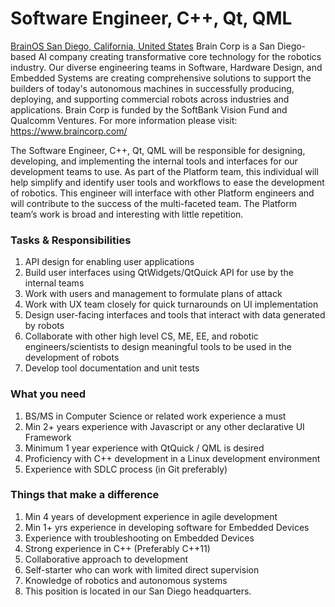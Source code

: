 # Software Engineer, C++, Qt, QML
[BrainOS  San Diego, California, United States](https://www.braincorp.com/job?gh_jid=4318749002)
Brain Corp is a San Diego-based AI company creating transformative core technology for the robotics industry. Our diverse engineering teams in Software, Hardware Design, and Embedded Systems are creating comprehensive solutions to support the builders of today's autonomous machines in successfully producing, deploying, and supporting commercial robots across industries and applications. Brain Corp is funded by the SoftBank Vision Fund and Qualcomm Ventures. For more information please visit: https://www.braincorp.com/   

The Software Engineer, C++, Qt, QML will be responsible for designing, developing, and implementing the internal tools and interfaces for our development teams to use. As part of the Platform team, this individual will help simplify and identify user tools and workflows to ease the development of robotics. This engineer will interface with other Platform engineers and will contribute to the success of the multi-faceted team. The Platform team’s work is broad and interesting with little repetition.

### Tasks & Responsibilities

1. API design for enabling user applications
1. Build user interfaces using QtWidgets/QtQuick API for use by the internal teams
1. Work with users and management to formulate plans of attack
1. Work with UX team closely for quick turnarounds on UI implementation
1. Design user-facing interfaces and tools that interact with data generated by robots
1. Collaborate with other high level CS, ME, EE, and robotic engineers/scientists to design meaningful tools to be used in the development of robots
1. Develop tool documentation and unit tests

### What you need

1. BS/MS in Computer Science or related work experience a must
1. Min 2+ years experience with Javascript or any other declarative UI Framework
1. Minimum 1 year experience with QtQuick / QML is desired
1. Proficiency with C++ development in a Linux development environment
1. Experience with SDLC process (in Git preferably)
### Things that make a difference

1. Min 4 years of development experience in agile development
1. Min 1+ yrs experience in developing software for Embedded Devices
1. Experience with troubleshooting on Embedded Devices
1. Strong experience in C++ (Preferably C++11)
1. Collaborative approach to development
1. Self-starter who can work with limited direct supervision
1. Knowledge of robotics and autonomous systems
1. This position is located in our San Diego headquarters.
